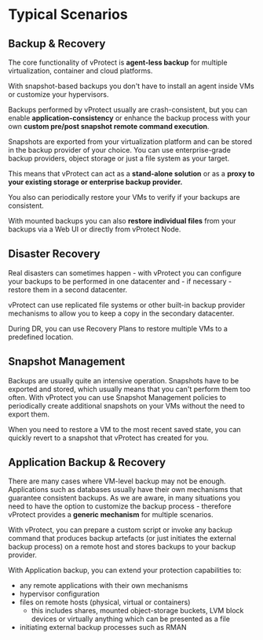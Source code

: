 # Typical Scenarios

## Backup & Recovery

The core functionality of vProtect is **agent-less backup** for multiple virtualization, container and cloud platforms.

With snapshot-based backups you don't have to install an agent inside VMs or customize your hypervisors.

Backups performed by vProtect usually are crash-consistent, but you can enable **application-consistency** or enhance the backup process with your own **custom pre/post snapshot remote command execution**.

Snapshots are exported from your virtualization platform and can be stored in the backup provider of your choice. You can use enterprise-grade backup providers, object storage or just a file system as your target.

This means that vProtect can act as a **stand-alone solution** or as a **proxy to your existing storage or enterprise backup provider.**

You also can periodically restore your VMs to verify if your backups are consistent.

With mounted backups you can also **restore individual files** from your backups via a Web UI or directly from vProtect Node.

## Disaster Recovery

Real disasters can sometimes happen - with vProtect you can configure your backups to be performed in one datacenter and - if necessary - restore them in a second datacenter.

vProtect can use replicated file systems or other built-in backup provider mechanisms to allow you to keep a copy in the secondary datacenter.

During DR, you can use Recovery Plans to restore multiple VMs to a predefined location.

## Snapshot Management

Backups are usually quite an intensive operation. Snapshots have to be exported and stored, which usually means that you can't perform them too often. With vProtect you can use Snapshot Management policies to periodically create additional snapshots on your VMs without the need to export them.

When you need to restore a VM to the most recent saved state, you can quickly revert to a snapshot that vProtect has created for you.

## Application Backup & Recovery

There are many cases where VM-level backup may not be enough. Applications such as databases usually have their own mechanisms that guarantee consistent backups. As we are aware, in many situations you need to have the option to customize the backup process - therefore vProtect provides a **generic mechanism** for multiple scenarios.

With vProtect, you can prepare a custom script or invoke any backup command that produces backup artefacts \(or just initiates the external backup process\) on a remote host and stores backups to your backup provider.

With Application backup, you can extend your protection capabilities to:

* any remote applications with their own mechanisms
* hypervisor configuration
* files on remote hosts \(physical, virtual or containers\)
  * this includes shares, mounted object-storage buckets, LVM block devices or virtually anything which can be presented as a file
* initiating external backup processes such as RMAN


